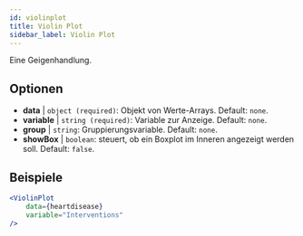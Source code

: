 ```yaml
---
id: violinplot
title: Violin Plot
sidebar_label: Violin Plot
---
```


Eine Geigenhandlung.

## Optionen

* __data__ | `object (required)`: Objekt von Werte-Arrays. Default: `none`.
* __variable__ | `string (required)`: Variable zur Anzeige. Default: `none`.
* __group__ | `string`: Gruppierungsvariable. Default: `none`.
* __showBox__ | `boolean`: steuert, ob ein Boxplot im Inneren angezeigt werden soll. Default: `false`.


## Beispiele

```jsx live
<ViolinPlot 
    data={heartdisease} 
    variable="Interventions"
/>
```

